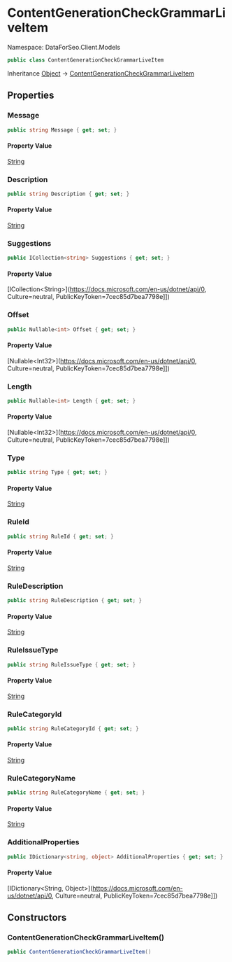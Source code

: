 # ContentGenerationCheckGrammarLiveItem

Namespace: DataForSeo.Client.Models

```csharp
public class ContentGenerationCheckGrammarLiveItem
```

Inheritance [Object](https://docs.microsoft.com/en-us/dotnet/api/Object) → [ContentGenerationCheckGrammarLiveItem](./ContentGenerationCheckGrammarLiveItem.md)

## Properties

### **Message**

```csharp
public string Message { get; set; }
```

#### Property Value

[String](https://docs.microsoft.com/en-us/dotnet/api/String)<br>

### **Description**

```csharp
public string Description { get; set; }
```

#### Property Value

[String](https://docs.microsoft.com/en-us/dotnet/api/String)<br>

### **Suggestions**

```csharp
public ICollection<string> Suggestions { get; set; }
```

#### Property Value

[ICollection&lt;String&gt;](https://docs.microsoft.com/en-us/dotnet/api/0, Culture=neutral, PublicKeyToken=7cec85d7bea7798e]])<br>

### **Offset**

```csharp
public Nullable<int> Offset { get; set; }
```

#### Property Value

[Nullable&lt;Int32&gt;](https://docs.microsoft.com/en-us/dotnet/api/0, Culture=neutral, PublicKeyToken=7cec85d7bea7798e]])<br>

### **Length**

```csharp
public Nullable<int> Length { get; set; }
```

#### Property Value

[Nullable&lt;Int32&gt;](https://docs.microsoft.com/en-us/dotnet/api/0, Culture=neutral, PublicKeyToken=7cec85d7bea7798e]])<br>

### **Type**

```csharp
public string Type { get; set; }
```

#### Property Value

[String](https://docs.microsoft.com/en-us/dotnet/api/String)<br>

### **RuleId**

```csharp
public string RuleId { get; set; }
```

#### Property Value

[String](https://docs.microsoft.com/en-us/dotnet/api/String)<br>

### **RuleDescription**

```csharp
public string RuleDescription { get; set; }
```

#### Property Value

[String](https://docs.microsoft.com/en-us/dotnet/api/String)<br>

### **RuleIssueType**

```csharp
public string RuleIssueType { get; set; }
```

#### Property Value

[String](https://docs.microsoft.com/en-us/dotnet/api/String)<br>

### **RuleCategoryId**

```csharp
public string RuleCategoryId { get; set; }
```

#### Property Value

[String](https://docs.microsoft.com/en-us/dotnet/api/String)<br>

### **RuleCategoryName**

```csharp
public string RuleCategoryName { get; set; }
```

#### Property Value

[String](https://docs.microsoft.com/en-us/dotnet/api/String)<br>

### **AdditionalProperties**

```csharp
public IDictionary<string, object> AdditionalProperties { get; set; }
```

#### Property Value

[IDictionary&lt;String, Object&gt;](https://docs.microsoft.com/en-us/dotnet/api/0, Culture=neutral, PublicKeyToken=7cec85d7bea7798e]])<br>

## Constructors

### **ContentGenerationCheckGrammarLiveItem()**

```csharp
public ContentGenerationCheckGrammarLiveItem()
```
